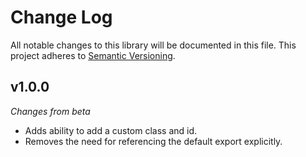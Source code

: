 # Change Log
All notable changes to this library will be documented in this file.
This project adheres to [Semantic Versioning](http://semver.org/).

## v1.0.0
*Changes from beta*

- Adds ability to add a custom class and id.
- Removes the need for referencing the default export explicitly.

